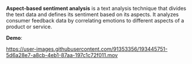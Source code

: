 
**Aspect-based sentiment analysis**  is a text analysis technique that divides the text data and defines its sentiment based on its aspects. It analyzes consumer feedback data by correlating emotions to different aspects of a product or service.

**Demo**:




https://user-images.githubusercontent.com/91353356/193445751-5d6a28e7-a8cb-4eb1-87aa-197c1c72f011.mov





